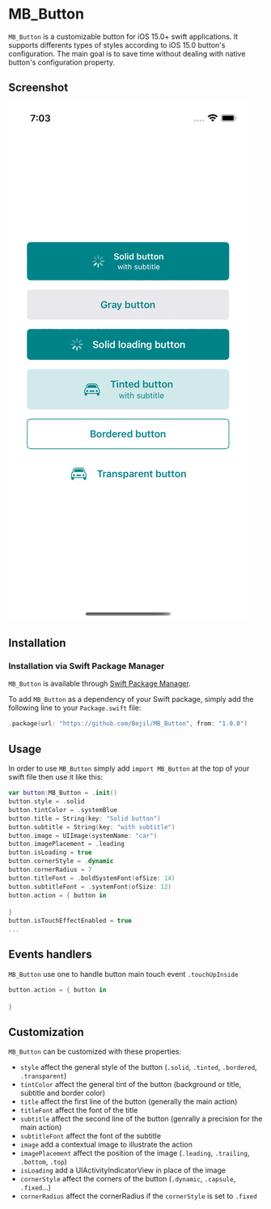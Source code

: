 MB_Button
=========

`MB_Button` is a customizable button for iOS 15.0+ swift applications.
It supports differents types of styles according to iOS 15.0 button's configuration.
The main goal is to save time without dealing with native button's configuration property.

## Screenshot

![Example](https://github.com/Bejil/MB_Button/blob/main/Screenshot.png)

## Installation

### Installation via Swift Package Manager

`MB_Button` is available through [Swift Package Manager](https://github.com/Bejil/MB_Button).

To add `MB_Button` as a dependency of your Swift package, simply add the following line to your `Package.swift` file:

```swift
.package(url: "https://github.com/Bejil/MB_Button", from: "1.0.0")
```

## Usage

In order to use `MB_Button` simply add `import MB_Button` at the top of your swift file then use it like this:
```swift
var button:MB_Button = .init()
button.style = .solid
button.tintColor = .systemBlue
button.title = String(key: "Solid button")
button.subtitle = String(key: "with subtitle")
button.image = UIImage(systemName: "car")
button.imagePlacement = .leading
button.isLoading = true
button.cornerStyle = .dynamic
button.cornerRadius = 7
button.titleFont = .boldSystemFont(ofSize: 14)
button.subtitleFont = .systemFont(ofSize: 12)
button.action = { button in
	
}
button.isTouchEffectEnabled = true
...
```
## Events handlers
`MB_Button` use one to handle button main touch event `.touchUpInside`
```swift
button.action = { button in
	
}
```
## Customization
`MB_Button` can be customized with these properties:

- `style` affect the general style of the button (`.solid`, `.tinted`, `.bordered`, `.transparent`)
- `tintColor` affect the general tint of the button (background or title, subtitle and border color)
- `title` affect the first line of the button (generally the main action)
- `titleFont` affect the font of the title
- `subtitle` affect the second line of the button (genrally a precision for the main action)
- `subtitleFont` affect the font of the subtitle
- `image` add a contextual image to illustrate the action
- `imagePlacement` affect the position of the image (`.leading`, `.trailing`, `.bottom`, `.top`)
- `isLoading` add a UIActivityIndicatorView in place of the image
- `cornerStyle` affect the corners of the button (`.dynamic`, `.capsule`, `.fixed`...)
- `cornerRadius` affect the cornerRadius if the `cornerStyle` is set to `.fixed`

